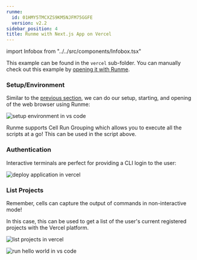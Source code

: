 ```yaml
---
runme:
  id: 01HMY5TMCXZS9KM5NJFM75GGFE
  version: v2.2
sidebar_position: 4
title: Runme with Next.js App on Vercel
---
```


import Infobox from "../../src/components/Infobox.tsx"

This example can be found in the `vercel` sub-folder. You can manually check out this example by [opening it with Runme](https://runme.dev/api/runme?repository=https%3A%2F%2Fgithub.com%2Fstateful%2Fvscode-runme.git&fileToOpen=examples%2Fvercel%2FREADME.md).

### Setup/Environment

Similar to the [previous section](https://docs.runme.dev/integrations/deno-fresh), we can do our setup, starting, and opening of the web browser using Runme:

![setup environment in vs code](../../static/img/setup-environment.png)

Runme supports Cell Run Grouping which allows you to execute all the scripts at a go! This can be used in the script above.

### Authentication

Interactive terminals are perfect for providing a CLI login to the user:

![deploy application in vercel](../../static/img/deploy-in-vercel.png)

### List Projects

Remember, cells can capture the output of commands in non-interactive mode!

In this case, this can be used to get a list of the user's current registered projects with the Vercel platform.

![list projects in vercel](../../static/img/list-projects-vercel.png)

![run hello world in vs code](../../static/img/run-hello-world.gif)
